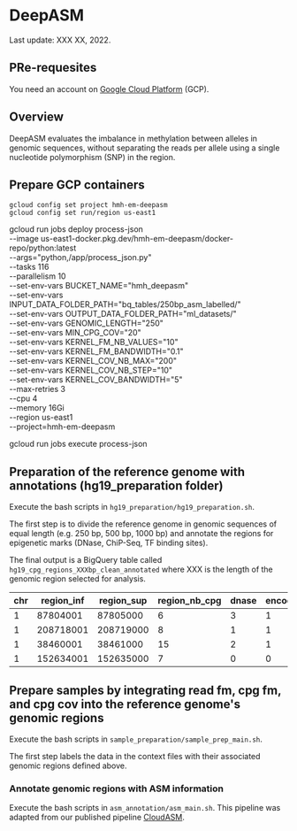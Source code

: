 # DeepASM

Last update: XXX XX, 2022.

## PRe-requesites

You need an account on [Google Cloud Platform](https://cloud.google.com/) (GCP).

## Overview

DeepASM evaluates the imbalance in methylation between alleles in genomic sequences, without separating the reads per allele using a single nucleotide polymorphism (SNP) in the region.

## Prepare GCP containers

```
gcloud config set project hmh-em-deepasm
gcloud config set run/region us-east1
```

gcloud run jobs deploy process-json \
 --image us-east1-docker.pkg.dev/hmh-em-deepasm/docker-repo/python:latest \
 --args="python,/app/process_json.py" \
 --tasks 116 \
 --parallelism 10 \
 --set-env-vars BUCKET_NAME="hmh_deepasm" \
 --set-env-vars INPUT_DATA_FOLDER_PATH="bq_tables/250bp_asm_labelled/" \
 --set-env-vars OUTPUT_DATA_FOLDER_PATH="ml_datasets/" \
 --set-env-vars GENOMIC_LENGTH="250" \
 --set-env-vars MIN_CPG_COV="20" \
 --set-env-vars KERNEL_FM_NB_VALUES="10" \
 --set-env-vars KERNEL_FM_BANDWIDTH="0.1" \
 --set-env-vars KERNEL_COV_NB_MAX="200" \
 --set-env-vars KERNEL_COV_NB_STEP="10" \
 --set-env-vars KERNEL_COV_BANDWIDTH="5" \
 --max-retries 3 \
 --cpu 4 \
 --memory 16Gi \
 --region us-east1 \
 --project=hmh-em-deepasm

gcloud run jobs execute process-json

## Preparation of the reference genome with annotations (hg19_preparation folder)

Execute the bash scripts in `hg19_preparation/hg19_preparation.sh`.

The first step is to divide the reference genome in genomic sequences of equal length (e.g. 250 bp, 500 bp, 1000 bp) and annotate the regions for epigenetic marks (DNase, ChiP-Seq, TF binding sites).

The final output is a BigQuery table called `hg19_cpg_regions_XXXbp_clean_annotated` where XXX is the length of the genomic region selected for analysis.

| chr | region_inf | region_sup | region_nb_cpg | dnase | encode_ChiP_V2 | tf_motifs |
| --- | ---------- | ---------- | ------------- | ----- | -------------- | --------- |
| 1   | 87804001   | 87805000   | 6             | 3     | 1              | 39        |
| 1   | 208718001  | 208719000  | 8             | 1     | 1              | 33        |
| 1   | 38460001   | 38461000   | 15            | 2     | 1              | 25        |
| 1   | 152634001  | 152635000  | 7             | 0     | 0              | 25        |

## Prepare samples by integrating read fm, cpg fm, and cpg cov into the reference genome's genomic regions

Execute the bash scripts in `sample_preparation/sample_prep_main.sh`.

The first step labels the data in the context files with their associated genomic regions defined above.

### Annotate genomic regions with ASM information

Execute the bash scripts in `asm_annotation/asm_main.sh`. This pipeline was adapted from our published pipeline [CloudASM](https://academic.oup.com/bioinformatics/article/36/11/3558/5771329?login=false).
